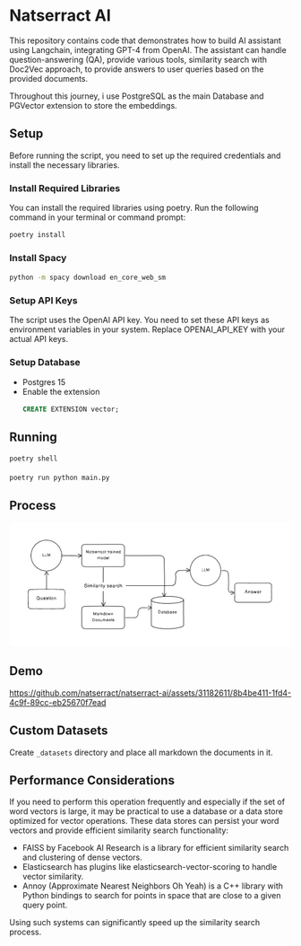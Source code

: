 # Natserract AI
This repository contains code that demonstrates how to build AI assistant using Langchain, integrating GPT-4 from OpenAI. The assistant can handle question-answering (QA), provide various tools, similarity search with Doc2Vec approach, to provide answers to user queries based on the provided documents.

Throughout this journey, i use PostgreSQL as the main Database and PGVector extension to store the embeddings.

## Setup
Before running the script, you need to set up the required credentials and install the necessary libraries.

### Install Required Libraries
You can install the required libraries using poetry. Run the following command in your terminal or command prompt:
```sh
poetry install
```

### Install Spacy
```sh
python -m spacy download en_core_web_sm
```

### Setup API Keys
The script uses the OpenAI API key. You need to set these API keys as environment variables in your system. Replace OPENAI_API_KEY with your actual API keys.

### Setup Database
- Postgres 15
- Enable the extension
  ```sql 
  CREATE EXTENSION vector;
  ```

## Running
```sh
poetry shell

poetry run python main.py
```

## Process
![](process.png)

## Demo
https://github.com/natserract/natserract-ai/assets/31182611/8b4be411-1fd4-4c9f-89cc-eb25670f7ead

## Custom Datasets
Create `_datasets` directory and place all markdown the documents in it.

## Performance Considerations

If you need to perform this operation frequently and especially if the set of word vectors is large, it may be practical to use a database or a data store optimized for vector operations. These data stores can persist your word vectors and provide efficient similarity search functionality:

- FAISS by Facebook AI Research is a library for efficient similarity search and clustering of dense vectors.
- Elasticsearch has plugins like elasticsearch-vector-scoring to handle vector similarity.
- Annoy (Approximate Nearest Neighbors Oh Yeah) is a C++ library with Python bindings to search for points in space that are close to a given query point.

Using such systems can significantly speed up the similarity search process.
